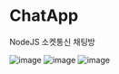 # ChatApp

NodeJS 소켓통신 채팅방

![image](https://github.com/bjw8518/ChatApp/assets/17807767/cf7009aa-d3f6-461b-96e5-e1546bc9c70f)
![image](https://github.com/bjw8518/ChatApp/assets/17807767/804d06fa-e75b-4f69-b8b9-b336b91b0f79)
![image](https://github.com/bjw8518/ChatApp/assets/17807767/afb056bb-c49d-4f72-b768-02e9c8f57eea)
